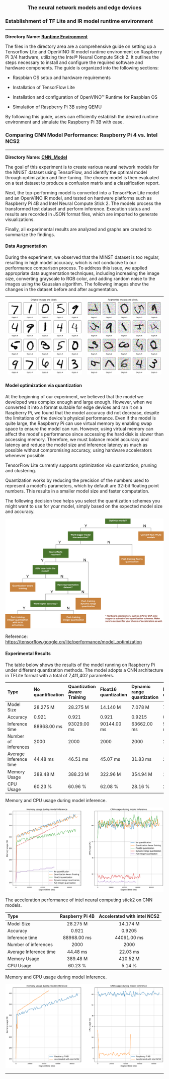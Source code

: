 <h3 align=center> The neural network models and edge devices </h3>


### Establishment of TF Lite and IR model runtime environment

---

**Directory Name:  [Runtime Environment](https://github.com/MeatBurge/Models-and-edge-devices/tree/main/Runtime%20environment)**

The files in the directory area are a comprehensive guide on setting up a Tensorflow Lite and OpenVINO IR model runtime environment on Raspberry Pi 3/4 hardware, utilizing the Intel® Neural Compute Stick 2. It outlines the steps necessary to install and configure the required software and hardware components. The guide is organized into the following sections:

+ Raspbian OS setup and hardware requirements

+ Installation of TensorFlow Lite

+ Installation and configuration of OpenVINO™ Runtime for Raspbian OS

+ Simulation of Raspberry Pi 3B using QEMU

By following this guide, users can efficiently establish the desired runtime environment and simulate the Raspberry Pi 3B with ease.


### Comparing CNN Model Performance: Raspberry Pi 4 vs. Intel NCS2

---

**Directory Name: [CNN_Model](https://github.com/MeatBurge/Models-and-edge-devices/tree/main/CNN_Model)**

The goal of this experiment is to create various neural network models for the MNIST dataset using TensorFlow, and identify the optimal model through optimization and fine-tuning. The chosen model is then evaluated on a test dataset to produce a confusion matrix and a classification report.

Next, the top-performing model is converted into a TensorFlow Lite model and an OpenVINO IR model, and tested on hardware platforms such as Raspberry Pi 4B and Intel Neural Compute Stick 2. The models process the transformed test dataset and perform inference. Execution status and results are recorded in JSON format files, which are imported to generate visualizations.

Finally, all experimental results are analyzed and graphs are created to summarize the findings.

#### Data Augmentation

During the experiment, we observed that the MINST dataset is too regular, resulting in high model accuracy, which is not conducive to our performance comparison process. To address this issue, we applied appropriate data augmentation techniques, including increasing the image size, converting grayscale to RGB color, and adding random noise to the images using the Gaussian algorithm. The following images show the changes in the dataset before and after augmentation.

| ![](./IMG/MINST_1.png) | ![](./IMG/MINST_2.png) |
| ------------------------------------------------------------ | ------------------------------------------------------------ |

#### Model optimization via quantization

At the beginning of our experiment, we believed that the model we developed was complex enough and large enough. However, when we converted it into a format suitable for edge devices and ran it on a Raspberry Pi, we found that the model accuracy did not decrease, despite the limitations of the device's physical performance. Even if the model is quite large, the Raspberry Pi can use virtual memory by enabling swap space to ensure the model can run. However, using virtual memory can affect the model's performance since accessing the hard disk is slower than accessing memory. Therefore, we must balance model accuracy and latency and reduce the model size and inference latency as much as possible without compromising accuracy, using hardware accelerators whenever possible.

TensorFlow Lite currently supports optimization via quantization, pruning and clustering.

Quantization works by reducing the precision of the numbers used to represent a model's parameters, which by default are 32-bit floating point numbers. This results in a smaller model size and faster computation.

The following decision tree helps you select the quantization schemes you might want to use for your model, simply based on the expected model size and accuracy.

![](./IMG/quantization_decision_tree.png)

Reference:  <https://tensorflow.google.cn/lite/performance/model_optimization>

#### Experimental Results

The table below shows the results of the model running on Raspberry Pi under different quantization methods. The model adopts a CNN architecture in TFLite format with a total of 7,411,402 parameters.

| Type                   | No quantification | Quantization Aware Training | Float16 quantization | Dynamic range quantization | Full integer quantization |
| :--------------------- | :---------------- | :-------------------------- | :------------------- | :------------------------- | :------------------------ |
| Model Size             | 28.275 M          | 28.275 M                    | 14.140 M             | 7.078 M                    | 7.076 M                   |
| Accuracy               | 0.921             | 0.921                       | 0.921                | 0.9215                     | 0.9205                    |
| Inference time         | 88968.00 ms       | 93029.00 ms                 | 90144.00 ms          | 63662.00 ms                | 57614.00 ms               |
| Number of inferences   | 2000              | 2000                        | 2000                 | 2000                       | 2000                      |
| Average Inference time | 44.48 ms          | 46.51 ms                    | 45.07 ms             | 31.83 ms                   | 28.81 ms                  |
| Memory Usage           | 389.48 M          | 388.23 M                    | 322.96 M             | 354.94 M                   | 167.13 M                  |
| CPU Usage              | 60.23 %           | 60.96 %                     | 62.08 %              | 28.16 %                    | 25.13 %                   |

Memory and CPU usage during model inference.

![](./CNN_Model/Results/output1.png)

The acceleration performance of intel neural computing stick2 on CNN models.

| Type                   | Raspberry Pi 4B | Accelerated with intel NCS2 |
| :--------------------- | :-------------: | :-------------------------: |
| Model Size             |    28.275 M     |          14.174 M           |
| Accuracy               |      0.921      |           0.9205            |
| Inference time         |   88968.00 ms   |         44061.00 ms         |
| Number of inferences   |      2000       |            2000             |
| Average Inference time |    44.48 ms     |          22.03 ms           |
| Memory Usage           |    389.48 M     |          410.52 M           |
| CPU Usage              |     60.23 %     |           5.14 %            |

Memory and CPU usage during model inference.

![](./CNN_Model/Results/output2.png)

---
